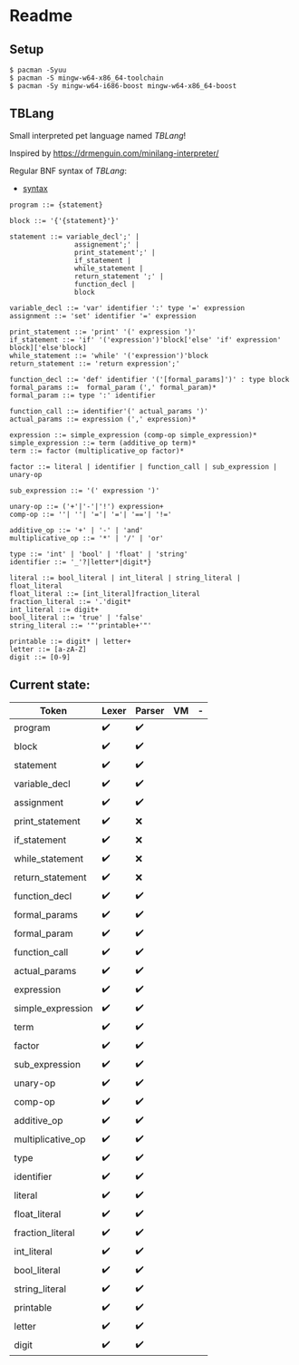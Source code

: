 
# Readme

## Setup
```console
$ pacman -Syuu
$ pacman -S mingw-w64-x86_64-toolchain 
$ pacman -Sy mingw-w64-i686-boost mingw-w64-x86_64-boost
```

## TBLang
Small interpreted pet language named *TBLang*!

Inspired by https://drmenguin.com/minilang-interpreter/

Regular BNF syntax of *TBLang*:
- [syntax](http://matt.might.net/articles/grammars-bnf-ebnf/)

```
program ::= {statement}

block ::= '{'{statement}'}'

statement ::= variable_decl';' |                 
                assignement';' | 
                print_statement';' | 
                if_statement | 
                while_statement | 
                return_statement ';' | 
                function_decl | 
                block 

variable_decl ::= 'var' identifier ':' type '=' expression
assignment ::= 'set' identifier '=' expression

print_statement ::= 'print' '(' expression ')'
if_statement ::= 'if' '('expression')'block['else' 'if' expression' block]['else'block]
while_statement ::= 'while' '('expression')'block
return_statement ::= 'return expression';'

function_decl ::= 'def' identifier '('[formal_params]')' : type block
formal_params ::=  formal_param (',' formal_param)*
formal_param ::= type ':' identifier 

function_call ::= identifier'(' actual_params ')'
actual_params ::= expression (',' expression)*

expression ::= simple_expression (comp-op simple_expression)*
simple_expression ::= term (additive_op term)*
term ::= factor (multiplicative_op factor)*

factor ::= literal | identifier | function_call | sub_expression | unary-op
 
sub_expression ::= '(' expression ')' 

unary-op ::= ('+'|'-'|'!') expression+ 
comp-op ::= ''| ''| '='| '='| '=='| '!='

additive_op ::= '+' | '-' | 'and' 
multiplicative_op ::= '*' | '/' | 'or'

type ::= 'int' | 'bool' | 'float' | 'string'
identifier ::= '_'?|letter*|digit*}

literal ::= bool_literal | int_literal | string_literal | float_literal 
float_literal ::= [int_literal]fraction_literal
fraction_literal ::= '.'digit*
int_literal ::= digit+
bool_literal ::= 'true' | 'false'
string_literal ::= '"'printable+'"'

printable ::= digit* | letter+
letter ::= [a-zA-Z]
digit ::= [0-9]

```


## Current state:

| Token  | Lexer  | Parser  | VM  | -  |
|---|---|---|---|---|
|program | :heavy_check_mark: | :heavy_check_mark: |  |
|block | :heavy_check_mark: | :heavy_check_mark: |  |
|statement | :heavy_check_mark: | :heavy_check_mark: |  |                                  
|variable_decl | :heavy_check_mark: | :heavy_check_mark: |  |
|assignment |:heavy_check_mark: |:heavy_check_mark:  |  |
|print_statement |:heavy_check_mark: | :x: |  |
|if_statement |:heavy_check_mark: |:x:  |  |
|while_statement | :heavy_check_mark:| :x: |  |
|return_statement | :heavy_check_mark:| :x: |  |
|function_decl | :heavy_check_mark:| :heavy_check_mark: |  |
|formal_params |:heavy_check_mark: | :heavy_check_mark: |  |
|formal_param |:heavy_check_mark: | :heavy_check_mark: |  | 
|function_call | :heavy_check_mark:|:heavy_check_mark: |  |
|actual_params |:heavy_check_mark: | :heavy_check_mark: |  |
|expression | :heavy_check_mark:| :heavy_check_mark: |  |
|simple_expression | :heavy_check_mark:| :heavy_check_mark: |  |
|term | :heavy_check_mark:| :heavy_check_mark: |  |
|factor | :heavy_check_mark:|:heavy_check_mark:  |  |
|sub_expression |:heavy_check_mark: |:heavy_check_mark: |  | 
|unary-op | :heavy_check_mark:| :heavy_check_mark: |  | 
|comp-op |:heavy_check_mark: |  :heavy_check_mark:|  |
|additive_op | :heavy_check_mark:| :heavy_check_mark: |  | 
|multiplicative_op | :heavy_check_mark:|:heavy_check_mark: |  |
|type | :heavy_check_mark:|  :heavy_check_mark:|  |
|identifier |:heavy_check_mark: |:heavy_check_mark:  |  |
|literal | :heavy_check_mark:| :heavy_check_mark: |  | 
|float_literal |:heavy_check_mark: |  :heavy_check_mark:|  |
|fraction_literal |:heavy_check_mark: | :heavy_check_mark: |  |
|int_literal |:heavy_check_mark: |:heavy_check_mark:  |  |
|bool_literal |:heavy_check_mark: | :heavy_check_mark: |  |
|string_literal |:heavy_check_mark: | :heavy_check_mark: |  |
|printable |:heavy_check_mark: |:heavy_check_mark:  |  |
|letter |:heavy_check_mark: |:heavy_check_mark:  |  |
|digit |:heavy_check_mark: | :heavy_check_mark: |  |

